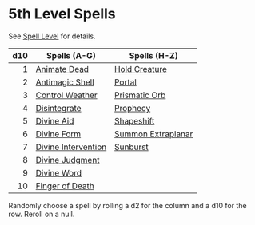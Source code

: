 # 5th Level Spells

See [Spell Level](../../Spell%20Level.md) for details.

| d10 | Spells (A-G)                                    | Spells (H-Z)                                  |
| --: | ----------------------------------------------- | --------------------------------------------- |
|   1 | [Animate Dead](Animate%20Dead.md)               | [Hold Creature](Hold%20Creature.md)           |
|   2 | [Antimagic Shell](Antimagic%20Shell.md)         | [Portal](Portal.md)                           |
|   3 | [Control Weather](Control%20Weather.md)         | [Prismatic Orb](Prismatic%20Orb.md)           |
|   4 | [Disintegrate](Disintegrate.md)                 | [Prophecy](Prophecy.md)                       |
|   5 | [Divine Aid](Divine%20Aid.md)                   | [Shapeshift](Shapeshift.md)                   |
|   6 | [Divine Form](Divine%20Form.md)                 | [Summon Extraplanar](Summon%20Extraplanar.md) |
|   7 | [Divine Intervention](Divine%20Intervention.md) | [Sunburst](Sunburst.md)                       |
|   8 | [Divine Judgment](Divine%20Judgment.md)         |                                               |
|   9 | [Divine Word](Divine%20Word.md)                 |                                               |
|  10 | [Finger of Death](Finger%20of%20Death.md)       |                                               |

Randomly choose a spell by rolling a d2 for the column and a d10 for the row. Reroll on a null.
